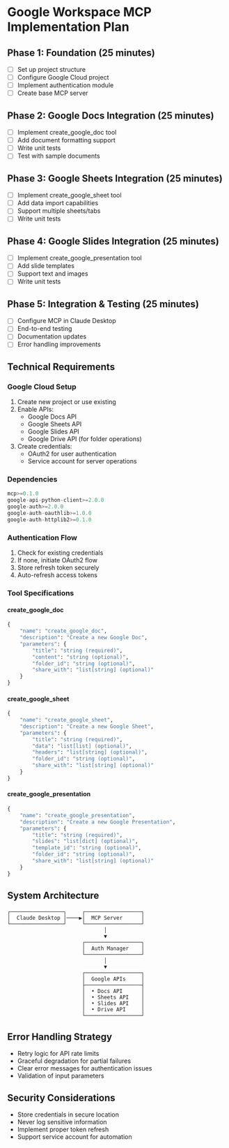 # Google Workspace MCP Implementation Plan

## Phase 1: Foundation (25 minutes)
- [ ] Set up project structure
- [ ] Configure Google Cloud project
- [ ] Implement authentication module
- [ ] Create base MCP server

## Phase 2: Google Docs Integration (25 minutes)
- [ ] Implement create_google_doc tool
- [ ] Add document formatting support
- [ ] Write unit tests
- [ ] Test with sample documents

## Phase 3: Google Sheets Integration (25 minutes)
- [ ] Implement create_google_sheet tool
- [ ] Add data import capabilities
- [ ] Support multiple sheets/tabs
- [ ] Write unit tests

## Phase 4: Google Slides Integration (25 minutes)
- [ ] Implement create_google_presentation tool
- [ ] Add slide templates
- [ ] Support text and images
- [ ] Write unit tests

## Phase 5: Integration & Testing (25 minutes)
- [ ] Configure MCP in Claude Desktop
- [ ] End-to-end testing
- [ ] Documentation updates
- [ ] Error handling improvements

## Technical Requirements

### Google Cloud Setup
1. Create new project or use existing
2. Enable APIs:
   - Google Docs API
   - Google Sheets API
   - Google Slides API
   - Google Drive API (for folder operations)
3. Create credentials:
   - OAuth2 for user authentication
   - Service account for server operations

### Dependencies
```python
mcp>=0.1.0
google-api-python-client>=2.0.0
google-auth>=2.0.0
google-auth-oauthlib>=1.0.0
google-auth-httplib2>=0.1.0
```

### Authentication Flow
1. Check for existing credentials
2. If none, initiate OAuth2 flow
3. Store refresh token securely
4. Auto-refresh access tokens

### Tool Specifications

#### create_google_doc
```python
{
    "name": "create_google_doc",
    "description": "Create a new Google Doc",
    "parameters": {
        "title": "string (required)",
        "content": "string (optional)",
        "folder_id": "string (optional)",
        "share_with": "list[string] (optional)"
    }
}
```

#### create_google_sheet
```python
{
    "name": "create_google_sheet",
    "description": "Create a new Google Sheet",
    "parameters": {
        "title": "string (required)",
        "data": "list[list] (optional)",
        "headers": "list[string] (optional)",
        "folder_id": "string (optional)",
        "share_with": "list[string] (optional)"
    }
}
```

#### create_google_presentation
```python
{
    "name": "create_google_presentation",
    "description": "Create a new Google Presentation",
    "parameters": {
        "title": "string (required)",
        "slides": "list[dict] (optional)",
        "template_id": "string (optional)",
        "folder_id": "string (optional)",
        "share_with": "list[string] (optional)"
    }
}
```

## System Architecture

```
┌─────────────────┐     ┌──────────────────┐
│  Claude Desktop │────▶│  MCP Server      │
└─────────────────┘     └──────────────────┘
                               │
                               ▼
                        ┌──────────────────┐
                        │  Auth Manager    │
                        └──────────────────┘
                               │
                               ▼
                        ┌──────────────────┐
                        │  Google APIs     │
                        ├──────────────────┤
                        │  • Docs API      │
                        │  • Sheets API    │
                        │  • Slides API    │
                        │  • Drive API     │
                        └──────────────────┘
```

## Error Handling Strategy
- Retry logic for API rate limits
- Graceful degradation for partial failures
- Clear error messages for authentication issues
- Validation of input parameters

## Security Considerations
- Store credentials in secure location
- Never log sensitive information
- Implement proper token refresh
- Support service account for automation
